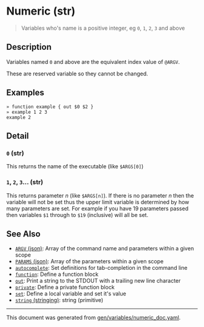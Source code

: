 # Numeric (str)

> Variables who's name is a positive integer, eg `0`, `1`, `2`, `3` and above

## Description

Variables named `0` and above are the equivalent index value of `@ARGV`.

These are reserved variable so they cannot be changed.



## Examples

```
» function example { out $0 $2 }
» example 1 2 3
example 2
```

## Detail

### `0` (str)

This returns the name of the executable (like `$ARGS[0]`)

### `1`, `2`, `3`... (str)

This returns parameter _n_ (like `$ARGS[n]`). If there is no parameter _n_
then the variable will not be set thus the upper limit variable is determined
by how many parameters are set. For example if you have 19 parameters passed
then variables `$1` through to `$19` (inclusive) will all be set.

## See Also

* [`ARGV` (json)](../variables/argv.md):
  Array of the command name and parameters within a given scope
* [`PARAMS` (json)](../variables/params.md):
  Array of the parameters within a given scope
* [`autocomplete`](../commands/autocomplete.md):
  Set definitions for tab-completion in the command line
* [`function`](../commands/function.md):
  Define a function block
* [`out`](../commands/out.md):
  Print a string to the STDOUT with a trailing new line character
* [`private`](../commands/private.md):
  Define a private function block
* [`set`](../commands/set.md):
  Define a local variable and set it's value
* [`string` (stringing)](../types/str.md):
  string (primitive)

<hr/>

This document was generated from [gen/variables/numeric_doc.yaml](https://github.com/lmorg/murex/blob/master/gen/variables/numeric_doc.yaml).